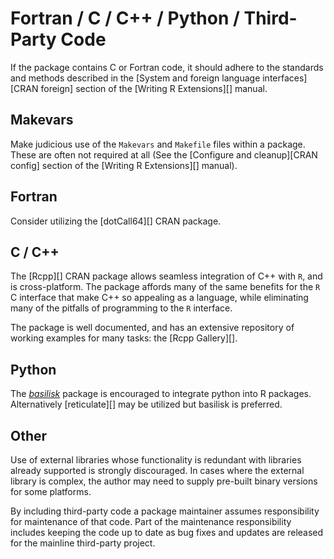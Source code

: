 # Fortran / C / C++ / Python / Third-Party Code

If the package contains C or Fortran code, it should adhere to the
standards and methods described in the \[System and foreign language
interfaces\]\[CRAN foreign\] section of the \[Writing R Extensions\]\[\]
manual.

## Makevars

Make judicious use of the `Makevars` and `Makefile` files within a
package. These are often not required at all (See the \[Configure and
cleanup\]\[CRAN config\] section of the \[Writing R Extensions\]\[\]
manual).

## Fortran

Consider utilizing the \[dotCall64\]\[\] CRAN package.

## C / C++

The \[Rcpp\]\[\] CRAN package allows seamless integration of C++ with
`R`, and is cross-platform. The package affords many of the same
benefits for the `R` C interface that make C++ so appealing as a
language, while eliminating many of the pitfalls of programming to the
`R` interface.

The package is well documented, and has an extensive repository of
working examples for many tasks: the \[Rcpp Gallery\]\[\].

## Python

The *[basilisk](https://bioconductor.org/packages/3.15/basilisk)*
package is encouraged to integrate python into R packages. Alternatively
\[reticulate\]\[\] may be utilized but basilisk is preferred.

## Other

Use of external libraries whose functionality is redundant with
libraries already supported is strongly discouraged. In cases where the
external library is complex, the author may need to supply pre-built
binary versions for some platforms.

By including third-party code a package maintainer assumes
responsibility for maintenance of that code. Part of the maintenance
responsibility includes keeping the code up to date as bug fixes and
updates are released for the mainline third-party project.
